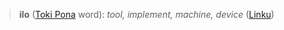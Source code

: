 > **ilo** ([Toki Pona](https://en.wikipedia.org/wiki/Toki_Pona) word): *tool, implement, machine, device* ([Linku](https://linku.la/words/ilo))
